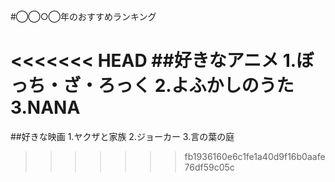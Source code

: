 #◯◯○◯年のおすすめランキング

<<<<<<< HEAD
##好きなアニメ
1.ぼっち・ざ・ろっく
2.よふかしのうた
3.NANA
=======
##好きな映画
1.ヤクザと家族
2.ジョーカー
3.言の葉の庭
>>>>>>> fb1936160e6c1fe1a40d9f16b0aafe76df59c05c
